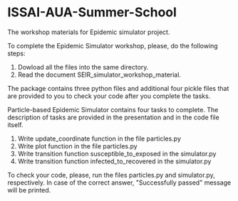 # ISSAI-AUA-Summer-School
The workshop materials for Epidemic simulator project. 

To complete the Epidemic Simulator workshop, please, do the following steps:
1. Dowload all the files into the same directory.
2. Read the document SEIR_simulator_workshop_material. 

The package contains three python files and additional four pickle files that are provided to you to check your code 
after you complete the tasks.

Particle-based Epidemic Simulator contains four tasks to complete. The description of tasks are provided in the presentation 
and in the code file itself.
1. Write update_coordinate function in the file particles.py
2. Write plot function in the file particles.py
3. Write transition function susceptible_to_exposed in the simulator.py
4. Write transition function infected_to_recovered in the simulator.py

To check your code, please, run the files particles.py and simulator.py, respectively. 
In case of the correct answer, "Successfully passed" message will be printed.

